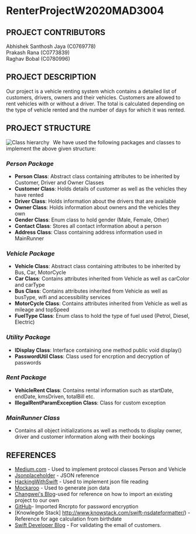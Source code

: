 # RenterProjectW2020MAD3004

## PROJECT CONTRIBUTORS

Abhishek Santhosh Jaya (C0769778)<br>
Prakash Rana (C0773839)<br>
Raghav Bobal (C0780996)<br>

## PROJECT DESCRIPTION
Our project is a vehicle renting system which contains a detailed list of customers, drivers, owners and their vehicles. Customers are allowed to rent vehicles with or without a driver. The total is calculated depending on the type of vehicle rented and the number of days for which it was rented.

## PROJECT STRUCTURE
<img src="https://i93.servimg.com/u/f93/18/45/29/87/struct10.jpg" alt="Class hierarchy" style="float: left; margin-right: 10px;"/>
We have used the following packages and classes to implement the above given structure:<br>

### *Person Package*<br>
* **Person Class**: Abstract class containing attributes to be inherited by Customer, Driver and Owner Classes
* **Customer Class**: Holds details of customer as well as the vehicles they have rented
* **Driver Class**: Holds information about the drivers that are available
* **Owner Class**: Holds information about owners and the vehicles they own
* **Gender Class**: Enum class to hold gender (Male, Female, Other)
* **Contact Class**: Stores all contact information about a person
* **Address Class**: Class containing address information used in MainRunner

### *Vehicle Package*<br>
* **Vehicle Class**: Abstract class containing attributes to be inherited by Bus, Car, MotorCycle
* **Car Class**: Contains attributes inherited from Vehicle as well as carColor and carType
* **Bus Class**: Contains attributes inherited from Vehicle as well as busType, wifi and accessibility services
* **MotorCycle Class**: Contains attributes inherited from Vehicle as well as mileage and topSpeed
* **FuelType Class**: Enum class to hold the type of fuel used (Petrol, Diesel, Electric)

### *Utility Package*<br>
* **IDisplay Class**: Interface containing one method public void display()
* **PasswordUtil Class**: Class used for encrption and decryption of passwords

### *Rent Package*
* **VehicleRent Class**: Contains rental information such as startDate, endDate, kmsDriven, totalBill etc.
* **IllegalRentParamException Class**: Class for custom exception


### *MainRunner Class*
* Contains all object initializations as well as methods to display owner, driver and customer information along with their bookings


## REFERENCES
* [Medium.com](https://medium.com/@anios4991/swift-protocol-oriented-programming-acc56933d011) - Used to implement protocol classes Person and Vehicle
* [Jsonplaceholder](https://jsonplaceholder.typicode.com/) - JSON reference
* [HackingWithSwift](https://www.hackingwithswift.com/example-code/system/how-to-parse-json-using-jsonserialization) - Used to implement json file reading
* [Mockaroo](https://mockaroo.com/) - Used to generate json data
* [Changwei's Blog](http://tuchangwei.github.io/2013/09/16/how-to-import-one-project-to-another-one-in-xcode/)-used for reference on how to import an existing project to our own
* [GitHub](https://github.com/RNCryptor/RNCryptor)- Imported Rncrpto for password encryption
* [Knowlegde Stack] http://www.knowstack.com/swift-nsdateformatter/) - Reference for age calculation from birthdate
* [Swift Developer Blog](http://swiftdeveloperblog.com/code-examples/validate-email-address-code-example-in-swift/) - For validating the email of customers.
